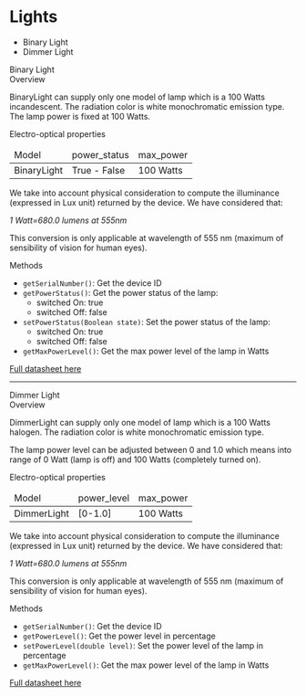 Lights
====

* Binary Light
* Dimmer Light


<div class="idCard">

<div class="titleCard">Binary Light</div>
 
<div class="descriptionCard">Overview</div> 
 
BinaryLight can supply only one model of lamp which is a 100 Watts incandescent. The radiation color is white monochromatic emission type. The lamp power is fixed at 100 Watts.
 
<div class="propertiesCard">Electro-optical properties</div>

<table>
	<thead>
		<tr>
    		<td>Model</td>
        	<td>power_status</td>
        	<td>max_power</td>
    	</tr>
    </thead>
    <tbody>
		<tr>
    		<td>BinaryLight</td>
       	 	<td>True - False</td>
        	<td>100 Watts</td>
    	</tr>
    </tbody>
</table>

We take into account physical consideration to compute the illuminance (expressed in Lux unit) returned by the device. We have considered that:

_1 Watt=680.0 lumens at 555nm_

This conversion is only applicable at wavelength of 555 nm (maximum of sensibility of vision for human eyes).


        
<div class="methodsCard">Methods</div>
<ul>
<li><code>getSerialNumber()</code>: Get the device ID</li>
<li><code>getPowerStatus()</code>: Get the power status of the lamp:
<ul>
<li>switched On: true</li>
<li>switched Off: false</li>
</ul>
</li>
<li><code>setPowerStatus(Boolean state)</code>: Set the power status of the lamp:
<ul>
<li>switched On: true</li>
<li>switched Off: false</li>
</ul>
</li>
<li><code>getMaxPowerLevel()</code>: Get the max power level of the lamp in Watts</li>
</ul>

[Full datasheet here](http://example.net/)

</div>


* * * * 


<div class="idCard">

<div class="titleCard">Dimmer Light</div>
 
<div class="descriptionCard">Overview</div> 
 
DimmerLight can supply only one model of lamp which is a 100 Watts halogen. The radiation color is white monochromatic emission type.

The lamp power level can be adjusted between 0 and 1.0 which means into range of 0 Watt (lamp is off) and 100 Watts (completely turned on). 
 
<div class="propertiesCard">Electro-optical properties</div>

<table>
	<thead>
		<tr>
    		<td>Model</td>
        	<td>power_level</td>
        	<td>max_power</td>
    	</tr>
    </thead>
    <tbody>
		<tr>
    		<td>DimmerLight</td>
       	 	<td>[0-1.0]</td>
        	<td>100 Watts</td>
    	</tr>
    </tbody>
</table>

We take into account physical consideration to compute the illuminance (expressed in Lux unit) returned by the device. We have considered that:

_1 Watt=680.0 lumens at 555nm_

This conversion is only applicable at wavelength of 555 nm (maximum of sensibility of vision for human eyes).


        
<div class="methodsCard">Methods</div>
<ul>
<li><code>getSerialNumber()</code>: Get the device ID</li>
<li><code>getPowerLevel()</code>: Get the power level in percentage</li>
<li><code>setPowerLevel(double level)</code>: Set the power level of the lamp in percentage</li>
<li><code>getMaxPowerLevel()</code>: Get the max power level of the lamp in Watts</li>
</ul>



[Full datasheet here](http://example.net/)

</div>
